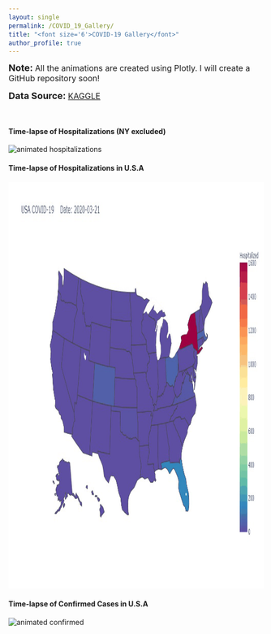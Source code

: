 ```yaml
---
layout: single
permalink: /COVID_19_Gallery/
title: "<font size='6'>COVID-19 Gallery</font>"
author_profile: true
---
```

<html>
<body>
<font size="4"><b>Note: </b></font><font size="3"> All the animations are created using Plotly. I will create a GitHub repository soon!</font>
<br>

<font size='4'><b>Data Source: </b></font><a href="https://www.kaggle.com/sudalairajkumar/covid19-in-usa#us_states_covid19_daily.csv" target="_blank"><font size='3'> KAGGLE</font></a>
</body>
</html>
<br>

<h4>Time-lapse of Hospitalizations (NY excluded)</h4>
<img src="/images/covid_usa_movie_hos_ny.gif" alt='animated hospitalizations' width='1300' height='900'/>

<h4>Time-lapse of Hospitalizations in U.S.A</h4>
<img src="/images/covid_usa_movie_hos.gif" alt='animated hospitalizations' width='1200' height='800'/>

<h4>Time-lapse of Confirmed Cases in U.S.A</h4>
<img src="/images/covid_usa_movie_conf.gif" alt='animated confirmed' width='1200' height='800'/>